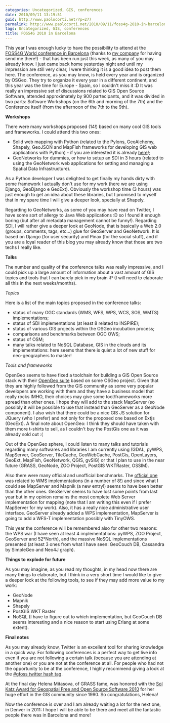 ```yaml
---
categories: Uncategorized, GIS, conferences
date: 2010/09/11 13:19:51
guid: http://www.paolocorti.net/?p=277
permalink: http://www.paolocorti.net/2010/09/11/foss4g-2010-in-barcelona/
tags: Uncategorized, GIS, conferences
title: FOSS4G 2010 in Barcelona
---
```

This year I was enough lucky to have the possibility to attend at the <a href="http://2010.foss4g.org">FOSS4G World conference in Barcelona</a> (thanks to <a href="http://ec.europa.eu/dgs/jrc/index.cfm">my company</a> for having send me there!) - that has been run just this week, as many of you may already know.
I just came back home yesterday night and until my impression are still very clear, I were thinking it is a good idea to post them here.
The conference, as you may know, is held every year and is organized by OSGeo. They try to organize it every year in a different continent, and this year was the time for Europe - Spain, so I couldn't miss it :D
It was really an impressive set of discussions related to GIS Open Source Software, attended approximately by 900 partecipants, and it was divided in two parts: Software Workshops (on the 6th and morning of the 7th) and the Conference itself (from the afternoon of the 7th to the 9th).

<strong>Workshops</strong>

There were many workshops proposed (14!) based on many cool GIS tools and frameworks. I could attend this two ones:
<ul>
	<li>Solid web mapping with Python (related to the Pylons, GeoAlchemy, Shapely, GeoJSON and MapFish frameworks for developing GIS web applications with Python) - if you are interested it is already <a href="http://www.mapfish.org/doc/tutorials/python-workshop/">here</a>!;</li>
	<li>GeoNetworks for dummies, or how to setup an SDI in 3 hours (related to using the GeoNetwork web applications for setting and managing a Spatial Data Infrastructure).</li>
</ul>

As a Python developer I was delighted to get finally my hands dirty with some framework I actually don't use for my work (here we are using Django, GeoDjango e GeoExt). Obviously the workshop time (3 hours) was just enough to get an idea about these libraries, but I promised to myself that in my spare time I will give a deeper look, specially at Shapely.

Regarding to GeoNetworks, as some of you may have read on Twitter, I have some sort of allergy to Java Web applications :D so I found it enough boring (but after all metadata management cannot be funny!).
Regarding SDI, I will rather give a deeper look at GeoNode, that is basically a Web 2.0 (groups, comments, tags, etc...) glue for GeoServer and GeoNetwork. It is based on Django (for user security) and Pinax (for the social stuff), and if you are a loyal reader of this blog you may already know that those are two techs I really like.

<strong>Talks</strong>

The number and quality of the conference talks was really impressive, and I could pick up a large amount of information about a vast amount of GIS topics and tools that I can barely  pick in my brain :P (I will need to elaborate all this in the next weeks/months).

<em>Topics</em>

Here is a list of the main topics proposed in the conference talks:

- status of many OGC standards (WMS, WFS, WPS, WCS, SOS, WMTS) implementations;
- status of SDI implementations (at least 8 related to INSPIRE);
- status of various GIS projects within the OSGeo incubation process;
- comparisons and benchmarks between OGC OWS;
- status of OSM;
- many talks related to NoSQL Database, GIS in the clouds and its implementations: here seems that there is quiet a lot of new stuff for neo-geographers to master!

<em>Tools and frameworks</em>

OpenGeo seems to have fixed a toolchain for building a GIS Open Source stack with their <a href="http://opengeo.org/products/suite/">OpenGeo suite</a> based on some OSGeo project. Given that they are highly followed from the GIS community as some very popular developers are working with them and they have a business model that really rocks IMHO, their choices may give some tool/frameworks more spread than other ones.
I hope they will add to the stack MapServer (so possibly it will be possible to use that instead than GeoServer as a GeoNode component).
I also wish that there could be a nice GIS JS solution for JQuery (who I prefer) and not only for the proposed one based on Extjs (GeoExt).
A final note about OpenGeo: I think they should have taken with them more t-shirts to sell, as I couldn't buy the PostGis one as it was already sold out :(

Out of the OpenGeo sphere, I could listen to many talks and tutorials regarding many softwares and libraries I am currently using (GDAL, pyWPS, MapServer, GeoServer, TileCache, GeoWebCache, PostGis, OpenLayers, GeoExt, MapFish, GeoNetwork, QGIS, gvSIG) or that I plan to use in the near future (GRASS, GeoNode, ZOO Project, PostGIS WKTRaster, OSSIM).

Also there were many official and unofficial benchmarks.
The <a href="http://wiki.osgeo.org/wiki/Benchmarking_2010">official one</a> was related to WMS implementations (in a number of 8!) and since what I could see MapServer and Mapnik (a new entry!) seems to have been better than the other ones.
GeoServer seems to have lost some points from last year but in my opinion remains the most complete Web Server implementation for mapping (note that I am writing this even if I prefer MapServer for my work). Also, it has a really nice administrative user interface.
GeoServer already added a WPS implementation, MapServer is going to add a WFS-T implementation possibly with TinyOWS.

This year the conference will be remembered also for other two reasons: the WPS war (I have seen at least 4 implementations: pyWPS, ZOO Project, GeoServer and 52°North), and the massive NoSQL implementations presented (at least 3 ones from what I have seen: GeoCouch DB, Cassandra by SimpleGeo and Neo4J graph).

<strong>Things to explode for future</strong>

As you may imagine, as you read my thoughts, in my head now there are many things to elaborate, but I think in a very short time I would like to give a deeper lock at the following tools, to see if they may add more value to my work:

- GeoNode
- Mapnik
- Shapely
- PostGIS WKT Raster
- NoSQL (I have to figure out to which implementation, but GeoCouch DB seems interesting and a nice reason to start using Erlang at some extent).

<strong>Final notes</strong>

As you may already know, Twitter is an excellent tool for sharing knowledge in a quick way. For following conferences is a perfect way to get live info even if you are not following a certain talk (because you are attending at another one) or you are not at the conference at all.
For people who had not the opportunity to be at the conference, I highly recommend giving a look at the <a href="http://twitter.com/#search?q=%23foss4g">#gfoss twitter hash tag</a>.

At the final day Helena Mitasova, of GRASS fame, was honored with the <a href="http://www.osgeo.org/solkatz">Sol Katz Award for Geospatial Free and Open Source Software 2010</a> for her huge effort in the GIS community since 1990. So congratulations, Helena!

Now the conference is over and I am already waiting a lot for the next one, in Denver in 2011: I hope I will be able to be there and meet all the fantastic people there was in Barcelona and more!
